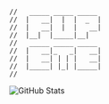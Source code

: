 ```
//   _____ _____ _____   
//  |   __|  |  |  _  |  
//  |   __|  |  |   __|  
//  |__|  |_____|__|     
//   _____ _____ _____   
//  |   __|_   _|   __|  
//  |   __| | | |   __|  
//  |_____| |_| |_____|  
//     
```

![GitHub Stats](https://github-readme-stats.vercel.app/api?username=fupete&theme=graywhite&show_icons=true&count_private=true&include_all_commits=true)
